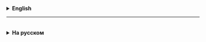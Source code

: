 <details>
  <summary style="cursor: pointer;"><b>English</b></summary>

## ArrayList

Filling an ArrayList is done in the following ways:
- adding elements one by one using the .add() method
- for loop
- Arrays.asList()
- Collections.addAll()
- List.of()
- ...

**Advantages of ArrayList:**

1. Dynamic size: Unlike regular arrays, ArrayList can automatically increase or decrease its size depending on the number of elements that are added or removed from it.

2. Random access: ArrayList provides fast access to elements by index, since it is internally an array.

3. ArrayList implements the List interface, which means that it inherits from List all the methods typical for list data structures, including add, remove, get, set, and others.

4. Allows null values ​​(elements in ArrayList can have a null value), as well as duplicate elements.

5. Performance of operations:
   Addition and access operations (get and set by index) are performed in constant time (O(1)).
   Insertion and deletion operations may require more time (O(n)), since they may require shifting part of the array.

6. ArrayList has its own sort() method, which was added in Java 8. This method provides a convenient way to sort the elements of the list without having to use the Collections class.
   The sort() method of ArrayList uses Merge Sort or sorting with a temporary table, which provide time complexity of
   O(n log(n)) in the average and worst cases.

ArrayList is often used in Java programs because of its flexibility and ease of use, making it suitable for situations where a dynamically changing collection of elements is required.

## What if you need an ordered list in which it would be "easy" to insert elements exactly in the middle?

LinkedList is really suitable for tasks such as frequent insertions and deletions of elements in the middle of a list, since its insertion and deletion operations to the middle have a constant complexity of O(1).

## LinkedList

Another implementation of the List interface is the LinkedList class.

To implement the functionality of the List interface, LinkedList is represented as a doubly linked list.

To create a LinkedList, you need a **special type Node<E> (node)**, which contains references to the previous and next nodes, as well as the value of the element.

LinkedList stores a reference to the first and last node, as well as the current number of elements in the list.

All manipulations inside LinkedList are manipulations with references to the corresponding nodes (Node) of the list.

It is very useful to read the documentation:
LinkedList: https://docs.oracle.com/javase/8/docs/api/java/util/LinkedList.html

ArrayList: https://docs.oracle.com/javase/8/docs/api/java/util/ArrayList.html

Why is LinkedList needed and where is it used:
https://www.geeksforgeeks.org/applications-of-linked-list-data-structure/


</details>

<hr>

<details style="padding-top: 18px">
  <summary style="cursor: pointer;"><b>На русском</b></summary>

# JCF 


## ArrayList

Заполнение ArrayList делается следующими способами:
- добавляем элементы по одному методом .add()
- цикл for
- Arrays.asList()
- Collections.addAll()
- List.of()
- ...

**Преимущества ArrayList:**

1. Динамический размер: В отличие от обычных массивов, ArrayList может автоматически увеличивать и уменьшать свой размер в зависимости от количества элементов, которые в него добавляются или удаляются.

2. Произвольный доступ: ArrayList предоставляет быстрый доступ к элементам по индексу, так как внутренне он представляет собой массив.

3. ArrayList реализует интерфейс List, что означает, что он наследует от List все методы, типичные для списочных структур данных, включая add, remove, get, set и другие.

4. Допускает null-значения (элементы в ArrayList могут иметь значение null), а так же элементы-дубликаты.

5. Производительность операций: 
Операции добавления и доступа к элементу (get и set по индексу) выполняются за константное время (O(1)).
Операции вставки и удаления элементов могут потребовать больше времени (O(n)), так как при этом может потребоваться сдвиг части массива.

6. ArrayList имеет собственный метод sort(), который был добавлен в версии Java 8. Этот метод предоставляет удобный способ сортировки элементов списка без необходимости использовать класс Collections.
Метод sort() у ArrayList использует сортировку слиянием (Merge Sort) или сортировку с помощью временной таблицы, которая обеспечивают временную сложность
O(n log(n)) в среднем и в худшем случае.

ArrayList часто используется в Java-программах из-за своей гибкости и простоты использования, делая его подходящим для ситуаций, когда требуется динамически изменяемая коллекция для хранения элементов.

## Что делать, если нужен нумерованный список, в который было бы "легко" вставлять элементы именно в его середину?

LinkedList действительно подходит для таких задач, как частые вставки и удаления элементов в середине списка, поскольку в нем операции вставки и удаления в середину имеют
константную сложность O(1).


## LinkedList

Еще одной из имплементаций интерфейса List является класс LinkedList.

Для реализации функциональности интерфейса List, LinkedList представлен как двунаправленный связанный список.

Для создания LinkedList нужен **специальный тип Node<E> (узел)**, содержащий ссылки на предыдущий и
последующий узлы, а также значение элемента.

LinkedList хранит в себе ссылку на первый и последний узел, а также текущее количество элементов в листе.

Все манипуляции внутри LinkedList, суть манипуляции со ссылками на соответствующие узлы (Node) списка.

Очень полезно читать документацию:
LinkedList: https://docs.oracle.com/javase/8/docs/api/java/util/LinkedList.html

ArrayList: https://docs.oracle.com/javase/8/docs/api/java/util/ArrayList.html

Зачем нужен и где применяется LinkedList:
https://www.geeksforgeeks.org/applications-of-linked-list-data-structure/

</details>
